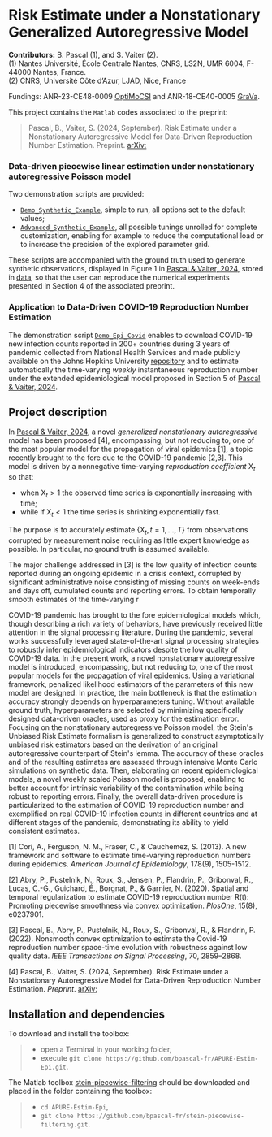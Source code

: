 # Risk Estimate under a Nonstationary Generalized Autoregressive Model 



**Contributors:** B. Pascal (1), and S. Vaiter (2).  
(1) Nantes Université, École Centrale Nantes, CNRS, LS2N, UMR 6004, F-44000 Nantes, France.  
(2) CNRS, Université Côte d’Azur, LJAD, Nice,  France

Fundings: ANR-23-CE48-0009 [OptiMoCSI](https://optimocsi.cnrs.fr/) and ANR-18-CE40-0005 [GraVa](https://samuelvaiter.com/grava/).



This project contains the `Matlab` codes associated to the preprint:

> Pascal, B., Vaiter, S. (2024, September). Risk Estimate under a Nonstationary Autoregressive Model for Data-Driven Reproduction Number  Estimation. Preprint. [arXiv:]()

### Data-driven piecewise linear estimation under nonstationary autoregressive Poisson model

Two demonstration scripts are provided:
- [`Demo_Synthetic_Example`](https://github.com/bpascal-fr/APURE_Estim-Epi/blob/master/demo_R_World.m), simple to run, all options set to the default values;
- [`Advanced_Synthetic_Example`](https://github.com/bpascal-fr/APURE_Estim-Epi/blob/master/demo_R_France.m), all possible tunings unrolled for complete customization, enabling for example to reduce the computational load or to increase the precision of the explored parameter grid.

These scripts are accompanied with the ground truth used to generate synthetic observations, displayed in Figure 1 in [Pascal & Vaiter, 2024](), stored in [data](), so that the user can reproduce the numerical experiments presented in Section 4 of the associated preprint.

### Application to Data-Driven COVID-19 Reproduction Number Estimation

The demonstration script [`Demo_Epi_Covid`](https://github.com/bpascal-fr/Covid-Estim-R/blob/master/demo_R_World.m) enables to download COVID-19 new infection counts reported in 200+ countries during 3 years of pandemic collected from National Health Services and made publicly available on the Johns Hopkins University [repository](https://coronavirus.jhu.edu/) and to estimate automatically the time-varying *weekly* instantaneous reproduction number under the extended epidemiological model proposed in Section 5 of [Pascal & Vaiter, 2024]().

## Project description

In [Pascal & Vaiter, 2024](), a novel *generalized nonstationary autoregressive* model has been proposed [4], encompassing, but not reducing to, one of the most popular model for the propagation of viral epidemics [1], a topic recently brought to the fore due to the COVID-19 pandemic [2,3].
This model is driven by a nonnegative time-varying *reproduction coefficient* $\mathsf{X}_t$ so that:
- when $\mathsf{X}_t>1$ the observed time series is exponentially increasing with time;
- while if $\mathsf{X}_t < 1$ the time series is shrinking exponentially fast.

The purpose is to accurately estimate $\{\mathsf{X}_t, \, t = 1, ..., T\}$ from observations corrupted by measurement noise requiring as little expert knowledge as possible. In particular, no ground truth is assumed available.

The major challenge addressed in [3] is the low quality of infection counts reported during an ongoing epidemic in a crisis context, corrupted by significant administrative noise consisting of missing counts on week-ends and days off, cumulated counts and reporting errors.
To obtain temporally smooth estimates of the time-varying r


COVID-19 pandemic has brought to the fore epidemiological models which, though describing a rich variety of behaviors, have previously received little attention in the signal processing literature.
During the pandemic, several works successfully leveraged state-of-the-art signal processing strategies to robustly infer epidemiological indicators despite the low quality of COVID-19 data.
In the present work, a novel nonstationary autoregressive model is introduced, encompassing, but not reducing to, one of the most popular models for the propagation of viral epidemics.
Using a variational framework,  penalized likelihood estimators of the parameters of this new model are designed.
In practice, the main bottleneck is that the estimation accuracy strongly depends on hyperparameters tuning.
Without available ground truth,  hyperparameters are selected by minimizing specifically designed data-driven oracles,  used as proxy for the estimation error.
Focusing on the nonstationary autoregressive Poisson model, the Stein's Unbiased Risk Estimate formalism is generalized to construct asymptotically unbiased risk estimators based on the derivation of an original autoregressive counterpart of Stein's lemma.
The accuracy of these oracles and of the resulting estimates are assessed through intensive Monte Carlo simulations on synthetic data.
Then, elaborating on recent epidemiological models, a novel weekly scaled Poisson model is proposed, enabling to better account for intrinsic variability of the contamination while being robust to reporting errors.
Finally, the overall data-driven procedure is particularized to the estimation of COVID-19 reproduction number and exemplified on real COVID-19 infection counts in different countries and at different stages of the pandemic, demonstrating its ability to yield consistent estimates.


[1] Cori, A., Ferguson, N. M., Fraser, C., & Cauchemez, S. (2013). A new framework and software to estimate time-varying reproduction numbers during epidemics. *American Journal of Epidemiology*, 178(9), 1505-1512.

[2] Abry, P., Pustelnik, N., Roux, S., Jensen, P., Flandrin, P., Gribonval, R., Lucas, C.-G., Guichard, É., Borgnat, P., & Garnier, N. (2020). Spatial and temporal regularization to estimate COVID-19 reproduction number R(t): Promoting piecewise smoothness via convex optimization. *PlosOne*, 15(8), e0237901.

[3] Pascal, B., Abry, P., Pustelnik, N., Roux, S., Gribonval, R., & Flandrin, P. (2022). Nonsmooth convex optimization to estimate the Covid-19 reproduction number space-time evolution with robustness against low quality data. *IEEE Transactions on Signal Processing*, 70, 2859–2868.

[4] Pascal, B., Vaiter, S. (2024, September). Risk Estimate under a Nonstationary Autoregressive Model for Data-Driven Reproduction Number  Estimation. *Preprint*. [arXiv:]()

## Installation and dependencies

To download and install the toolbox:  

> - open a Terminal in your working folder,
> - execute `git clone https://github.com/bpascal-fr/APURE-Estim-Epi.git`.

The Matlab toolbox [stein-piecewise-filtering](https://github.com/bpascal-fr/stein-piecewise-filtering) should be downloaded and placed in the folder containing the toolbox:

> - `cd APURE-Estim-Epi`,
> - `git clone https://github.com/bpascal-fr/stein-piecewise-filtering.git`.
>